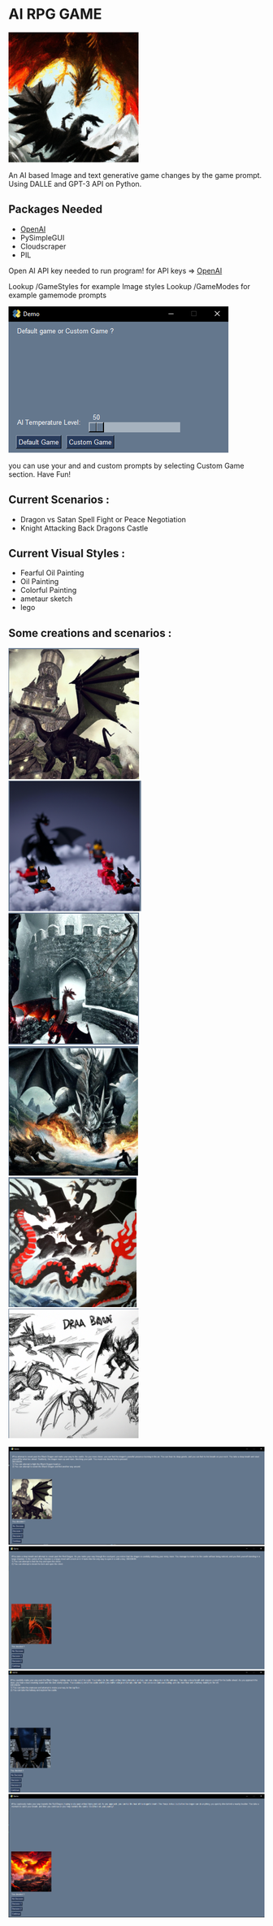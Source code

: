 # AI RPG GAME
![mainImg](ScreenShots/SavedImage.png)

An AI based Image and text generative game changes by the game prompt. Using DALLE and GPT-3 API on Python.


Packages Needed
-
* [OpenAI](https://openai.com/)
* PySimpleGUI
* Cloudscraper
* PIL

Open AI API key needed to run program! for API keys => [OpenAI](https://openai.com/)

Lookup /GameStyles for example Image styles
Lookup /GameModes for example gamemode prompts

![UI](https://github.com/MertKalkanci/AI-Game/blob/main/ScreenShots/UI.png)

you can use your and and custom prompts by selecting Custom Game section.
Have Fun!

Current Scenarios :
-
* Dragon vs Satan Spell Fight or Peace Negotiation
* Knight Attacking Back Dragons Castle

Current Visual Styles :
-
* Fearful Oil Painting
* Oil Painting
* Colorful Painting
* ametaur sketch
* lego

Some creations and scenarios :
-

![1](https://github.com/MertKalkanci/AI-Game/blob/main/ScreenShots/SavedImage3.png)
![2](https://github.com/MertKalkanci/AI-Game/blob/main/ScreenShots/SavedImages6.png)
![3](https://github.com/MertKalkanci/AI-Game/blob/main/ScreenShots/SavedImage2.png)
![4](https://github.com/MertKalkanci/AI-Game/blob/main/ScreenShots/SavedImage4.png)
![5](https://github.com/MertKalkanci/AI-Game/blob/main/ScreenShots/SavedImages5.png)
![6](https://github.com/MertKalkanci/AI-Game/blob/main/ScreenShots/SavedImages7.png)

![7](https://github.com/MertKalkanci/AI-Game/blob/main/ScreenShots/7.png)
![8](https://github.com/MertKalkanci/AI-Game/blob/main/ScreenShots/2.png)
![9](https://github.com/MertKalkanci/AI-Game/blob/main/ScreenShots/3.png)
![10](https://github.com/MertKalkanci/AI-Game/blob/main/ScreenShots/1.png)
